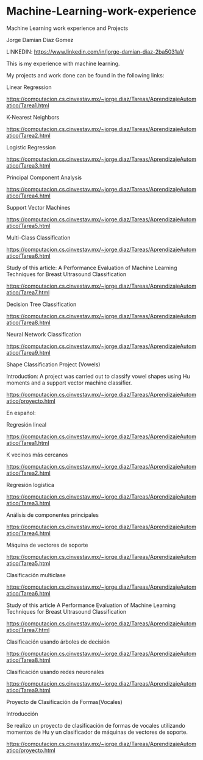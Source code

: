 # Machine-Learning-work-experience
Machine Learning work experience and Projects

Jorge Damian Diaz Gomez

LINKEDIN:
https://www.linkedin.com/in/jorge-damian-diaz-2ba5031a1/

This is my experience with machine learning.

My projects and work done can be found in the following links:

Linear Regression

https://computacion.cs.cinvestav.mx/~jorge.diaz/Tareas/AprendizajeAutomatico/Tarea1.html

K-Nearest Neighbors

https://computacion.cs.cinvestav.mx/~jorge.diaz/Tareas/AprendizajeAutomatico/Tarea2.html

Logistic Regression

https://computacion.cs.cinvestav.mx/~jorge.diaz/Tareas/AprendizajeAutomatico/Tarea3.html

Principal Component Analysis

https://computacion.cs.cinvestav.mx/~jorge.diaz/Tareas/AprendizajeAutomatico/Tarea4.html

Support Vector Machines 

https://computacion.cs.cinvestav.mx/~jorge.diaz/Tareas/AprendizajeAutomatico/Tarea5.html

Multi-Class Classification

https://computacion.cs.cinvestav.mx/~jorge.diaz/Tareas/AprendizajeAutomatico/Tarea6.html

Study of this article: A Performance Evaluation of Machine Learning Techniques for Breast Ultrasound Classification

https://computacion.cs.cinvestav.mx/~jorge.diaz/Tareas/AprendizajeAutomatico/Tarea7.html

Decision Tree Classification

https://computacion.cs.cinvestav.mx/~jorge.diaz/Tareas/AprendizajeAutomatico/Tarea8.html

Neural Network Classification

https://computacion.cs.cinvestav.mx/~jorge.diaz/Tareas/AprendizajeAutomatico/Tarea9.html

Shape Classification Project (Vowels)

Introduction: A project was carried out to classify vowel shapes using Hu moments and a support vector machine classifier.

https://computacion.cs.cinvestav.mx/~jorge.diaz/Tareas/AprendizajeAutomatico/proyecto.html



En español:

Regresión lineal

https://computacion.cs.cinvestav.mx/~jorge.diaz/Tareas/AprendizajeAutomatico/Tarea1.html

K vecinos más cercanos

https://computacion.cs.cinvestav.mx/~jorge.diaz/Tareas/AprendizajeAutomatico/Tarea2.html

Regresión logística

https://computacion.cs.cinvestav.mx/~jorge.diaz/Tareas/AprendizajeAutomatico/Tarea3.html

Análisis de componentes principales

https://computacion.cs.cinvestav.mx/~jorge.diaz/Tareas/AprendizajeAutomatico/Tarea4.html

Máquina de vectores de soporte

https://computacion.cs.cinvestav.mx/~jorge.diaz/Tareas/AprendizajeAutomatico/Tarea5.html

Clasificación multiclase

https://computacion.cs.cinvestav.mx/~jorge.diaz/Tareas/AprendizajeAutomatico/Tarea6.html

Study of this article A Performance Evaluation of Machine Learning Techniques for Breast Ultrasound Classification

https://computacion.cs.cinvestav.mx/~jorge.diaz/Tareas/AprendizajeAutomatico/Tarea7.html

Clasificación usando árboles de decisión

https://computacion.cs.cinvestav.mx/~jorge.diaz/Tareas/AprendizajeAutomatico/Tarea8.html

Clasificación usando redes neuronales

https://computacion.cs.cinvestav.mx/~jorge.diaz/Tareas/AprendizajeAutomatico/Tarea9.html

Proyecto de Clasificación de Formas(Vocales)

Introducción

Se realizo un proyecto de clasificación de formas de vocales utilizando momentos de Hu y un clasificador de máquinas de vectores de soporte.

https://computacion.cs.cinvestav.mx/~jorge.diaz/Tareas/AprendizajeAutomatico/proyecto.html

